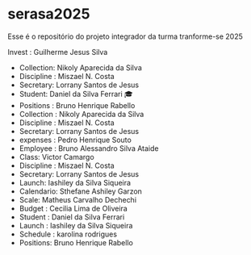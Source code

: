 # serasa2025
Esse é o repositório do projeto integrador da turma tranforme-se 2025 


Invest : Guilherme Jesus Silva


- Collection: Nikoly Aparecida da Silva
- Discipline : Miszael N. Costa
- Secretary: Lorrany Santos de Jesus 
- Student: Daniel da Silva Ferrari 🎓
- Positions : Bruno Henrique Rabello
- Collection : Nikoly Aparecida da Silva
- Discipline : Miszael N. Costa
- Secretary: Lorrany Santos de Jesus 
- expenses : Pedro Henrique Souto
- Employee : Bruno Alessandro Silva Ataide 
- Class: Victor Camargo
- Discipline : Miszael N. Costa
- Secretary: Lorrany Santos de Jesus 
- Launch: Iashiley da Silva Siqueira
- Calendario: Sthefane Ashiley Garzon
- Scale: Matheus Carvalho Dechechi
 - Budget : Cecilia Lima de Oliveira
- Student : Daniel da Silva Ferrari
- Launch : Iashiley da Silva Siqueira
- Schedule : karolina rodrigues 
- Positions: Bruno Henrique Rabello